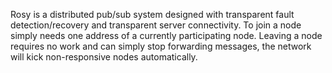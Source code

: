 Rosy is a distributed pub/sub system designed with transparent fault detection/recovery and transparent server connectivity.  To join a node simply needs one address of a currently participating node.  Leaving a node requires no work and can simply stop forwarding messages, the network will kick non-responsive nodes automatically.
